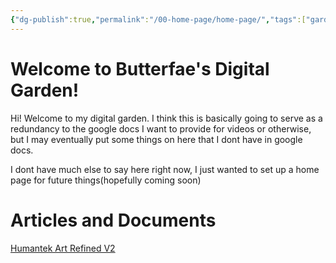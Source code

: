 ```yaml
---
{"dg-publish":true,"permalink":"/00-home-page/home-page/","tags":["gardenEntry"]}
---
```


# Welcome to Butterfae's Digital Garden!
Hi!  Welcome to my digital garden.  I think this is basically going to serve as a redundancy to the google docs I want to provide for videos or otherwise, but I may eventually put some things on here that I dont have in google docs.  

I dont have much else to say here right now, I just wanted to set up a home page for future things(hopefully coming soon)
# Articles and Documents
[Humantek Art Refined V2](Humantek%20Art%20Refined%20V2.md)
